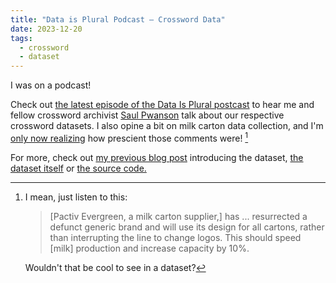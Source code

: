 ```yaml
---
title: "Data is Plural Podcast — Crossword Data"
date: 2023-12-20
tags:
  - crossword
  - dataset
---
```


I was on a podcast!

Check out [the latest episode of the Data Is Plural
postcast](https://podcast.data-is-plural.com/2159594/14179132-s2e5-crosswords)
to hear me and fellow crossword archivist [Saul Pwanson](http://saul.pw/) talk
about our respective crossword datasets. I also opine a bit on milk carton data
collection, and I'm [only now
realizing](https://www.economist.com/united-states/2023/11/30/a-national-milk-carton-shortage-sours-americas-dairy-industry)
how prescient those comments were! [^1]

For more, check out [my previous blog post](/cryptic-clues/) introducing the
dataset, [the dataset itself](https://cryptics.georgeho.org/) or [the source
code.](https://github.com/eigenfoo/cryptics)

[^1]: I mean, just listen to this:

    > [Pactiv Evergreen, a milk carton supplier,] has ... resurrected a defunct
    > generic brand and will use its design for all cartons, rather than
    > interrupting the line to change logos. This should speed [milk]
    > production and increase capacity by 10%.

    Wouldn't that be cool to see in a dataset?
